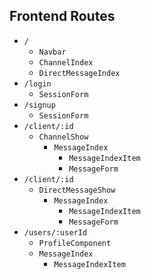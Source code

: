 ## Frontend Routes
+ `/`
  + `Navbar`
  + `ChannelIndex`
  + `DirectMessageIndex`
+ `/login`
  + `SessionForm`
+ `/signup`
  + `SessionForm`
+ `/client/:id`
  + `ChannelShow`
    + `MessageIndex`
      + `MessageIndexItem`
      + `MessageForm`
+ `/client/:id`
  + `DirectMessageShow`
    + `MessageIndex`
      + `MessageIndexItem`
      + `MessageForm`
+ `/users/:userId`
  + `ProfileComponent`
  + `MessageIndex`
    + `MessageIndexItem`

